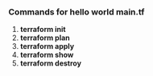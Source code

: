 ### Commands for hello world main.tf

1. **terraform init**
2. **terraform plan**
3. **terraform apply**
4. **terraform show**
5. **terraform destroy**